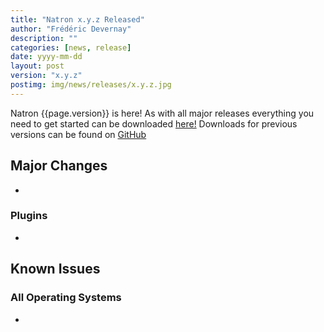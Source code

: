 ```yaml
---
title: "Natron x.y.z Released"
author: "Frédéric Devernay"
description: ""
categories: [news, release]
date: yyyy-mm-dd
layout: post
version: "x.y.z"
postimg: img/news/releases/x.y.z.jpg
---
```


Natron {{page.version}} is here!  As with all major releases everything you need to get started can be downloaded [here!](https://natrongitHub.github.io/#download)  Downloads for previous versions can be found on [GitHub](https://github.com/NatronGitHub/Natron/releases)

## Major Changes

-


### Plugins

-

## Known Issues

### All Operating Systems

-